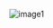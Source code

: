 ![image1](https://github.com/ramirezlab/WIKI/blob/master/KNIME/Knime_tutorial/images/Knime_tutorial_CP_2021_1.png)
